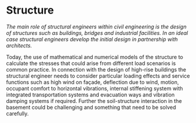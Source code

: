 # Structure
*The main role of structural engineers within civil engineering is the design of structures such as buildings, bridges and industrial facilities. In an ideal case structural engineers develop the initial design in partnership with architects.*

Today, the use of mathematical and numerical models of the structure to calculate the stresses that could arise from different load scenarios is common practice. In connection with the design of high-rise buildings the structural engineer needs to consider particular loading effects and service functions such as high wind on façade, deflection due to wind, motion, occupant comfort to horizontal vibrations, internal stiffening system with integrated transportation systems and evacuation ways and vibration damping systems if required. Further the soil-structure interaction in the basement could be challenging and something that need to be solved carefully. 
